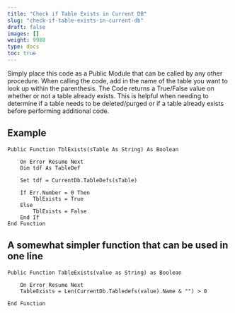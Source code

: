 ```yaml
---
title: "Check if Table Exists in Current DB"
slug: "check-if-table-exists-in-current-db"
draft: false
images: []
weight: 9988
type: docs
toc: true
---
```


Simply place this code as a Public Module that can be called by any other procedure.  When calling the code, add in the name of the table you want to look up within the parenthesis.  The Code returns a True/False value on whether or not a table already exists.  This is helpful when needing to determine if a table needs to be deleted/purged or if a table already exists before performing additional code.

## Example
    Public Function TblExists(sTable As String) As Boolean
        
        On Error Resume Next
        Dim tdf As TableDef
      
        Set tdf = CurrentDb.TableDefs(sTable)
    
        If Err.Number = 0 Then
            TblExists = True
        Else
            TblExists = False
        End If
    End Function



## A somewhat simpler function that can be used in one line
    Public Function TableExists(value as String) as Boolean
    
        On Error Resume Next
        TableExists = Len(CurrentDb.Tabledefs(value).Name & "") > 0
    
    End Function

